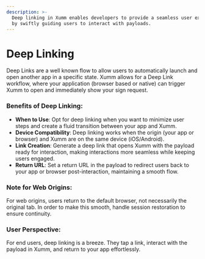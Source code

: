 ```yaml
---
description: >-
  Deep linking in Xumm enables developers to provide a seamless user experience
  by swiftly guiding users to interact with payloads.
---
```


# Deep Linking

Deep Links are a well known flow to allow users to automatically launch and open another app in a specific state. Xumm allows for a Deep Link workflow, where your application (browser based or native) can trigger Xumm to open and immediately show your sign request.

### Benefits of Deep Linking:

* **When to Use**: Opt for deep linking when you want to minimize user steps and create a fluid transition between your app and Xumm.
* **Device Compatibility**: Deep linking works when the origin (your app or browser) and Xumm are on the same device (iOS/Android).
* **Link Creation**: Generate a deep link that opens Xumm with the payload ready for interaction, making interactions more seamless while keeping users engaged.
* **Return URL**: Set a return URL in the payload to redirect users back to your app or browser post-interaction, maintaining a smooth flow.

### Note for Web Origins:

For web origins, users return to the default browser, not necessarily the original tab. In order to make this smooth, handle session restoration to ensure continuity.

### User Perspective:

For end users, deep linking is a breeze. They tap a link, interact with the payload in Xumm, and return to your app effortlessly.
